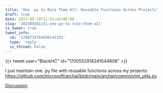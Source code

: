 ```yaml
---
title: 'One .py to Rule Them All: Reusable Functions Across Projects'
draft: true
date: 2023-09-10T11:51:42+00:00
slug: '202309101151-one-py-to-rule-them-all'
is_tweet: true
tweet_info:
  id: '1700733763830141332'
  type: 'reply'
  is_thread: False
---
```




{{< tweet user="BlackHC" id="1700552914241044808" >}}

I just maintain one .py file with reusable functions across my projects: <https://github.com/microsoft/archai/blob/main/archai/common/ml_utils.py>

[Discussion](https://x.com/sytelus/status/1700733763830141332)
